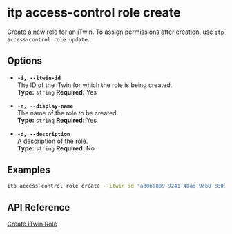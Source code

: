 # itp access-control role create

Create a new role for an iTwin. To assign permissions after creation, use `itp access-control role update`.

## Options

- **`-i, --itwin-id`**  
  The ID of the iTwin for which the role is being created.  
  **Type:** `string` **Required:** Yes

- **`-n, --display-name`**  
  The name of the role to be created.  
  **Type:** `string` **Required:** Yes

- **`-d, --description`**  
  A description of the role.  
  **Type:** `string` **Required:** No

## Examples

```bash
itp access-control role create --itwin-id "ad0ba809-9241-48ad-9eb0-c8038c1a1d51" --display-name "Project Manager" --description "Manages all aspects of the project"
```

## API Reference

[Create iTwin Role](https://developer.bentley.com/apis/access-control-v2/operations/create-iTwin-role/)
